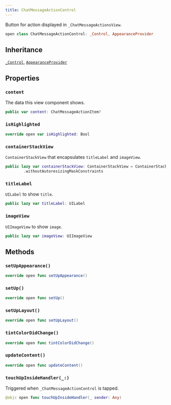 ```yaml
---
title: ChatMessageActionControl
---
```


Button for action displayed in `_ChatMessageActionsView`.

``` swift
open class ChatMessageActionControl: _Control, AppearanceProvider 
```

## Inheritance

[`_Control`](../common-views/_control.md), [`AppearanceProvider`](../utils/appearance-provider.md)

## Properties

### `content`

The data this view component shows.

``` swift
public var content: ChatMessageActionItem? 
```

### `isHighlighted`

``` swift
override open var isHighlighted: Bool 
```

### `containerStackView`

`ContainerStackView` that encapsulates `titleLabel` and `imageView`.

``` swift
public lazy var containerStackView: ContainerStackView = ContainerStackView(alignment: .center)
        .withoutAutoresizingMaskConstraints
```

### `titleLabel`

`UILabel` to show `title`.

``` swift
public lazy var titleLabel: UILabel 
```

### `imageView`

`UIImageView` to show `image`.

``` swift
public lazy var imageView: UIImageView 
```

## Methods

### `setUpAppearance()`

``` swift
override open func setUpAppearance() 
```

### `setUp()`

``` swift
override open func setUp() 
```

### `setUpLayout()`

``` swift
override open func setUpLayout() 
```

### `tintColorDidChange()`

``` swift
override open func tintColorDidChange() 
```

### `updateContent()`

``` swift
override open func updateContent() 
```

### `touchUpInsideHandler(_:)`

Triggered when `_ChatMessageActionControl` is tapped.

``` swift
@objc open func touchUpInsideHandler(_ sender: Any) 
```

